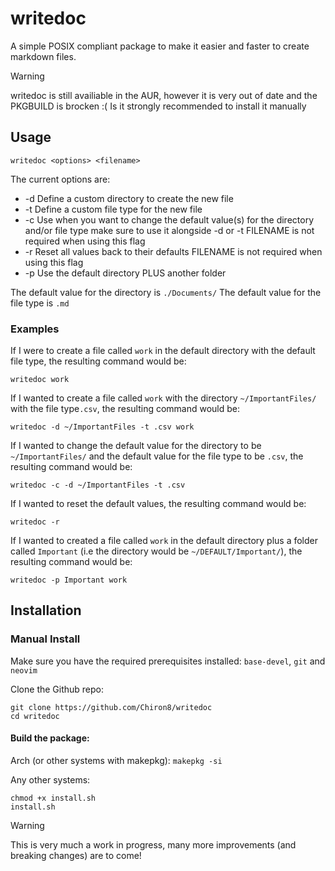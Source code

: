 # writedoc
A simple POSIX compliant package to make it easier and faster to create markdown files.

> [!WARNING]
> writedoc is still availiable in the AUR, however it is very out of date and the PKGBUILD is brocken :(
> Is it strongly recommended to install it manually

## Usage
`writedoc <options> <filename>`

The current options are:
- -d             Define a custom directory to create the new file
- -t             Define a custom file type for the new file
- -c             Use when you want to change the default value(s) for the directory and/or file type
                 make sure to use it alongside -d or -t
                 FILENAME is not required when using this flag
- -r             Reset all values back to their defaults 
                 FILENAME is not required when using this flag
- -p             Use the default directory PLUS another folder

The default value for the directory is `./Documents/`
The default value for the file type is `.md`

### Examples
If I were to create a file called `work` in the default directory with the default file type, the resulting command would be:

`writedoc work`

If I wanted to create a file called `work` with the directory `~/ImportantFiles/` with the file type`.csv`, the resulting command would be:

`writedoc -d ~/ImportantFiles -t .csv work`

If I wanted to change the default value for the directory to be `~/ImportantFiles/` and the default value for the file type to be `.csv`, the resulting command would be:

`writedoc -c -d ~/ImportantFiles -t .csv`

If I wanted to reset the default values, the resulting command would be:

`writedoc -r`

If I wanted to created a file called `work` in the default directory plus a folder called `Important` (i.e the directory would be `~/DEFAULT/Important/`), the resulting command would be:

`writedoc -p Important work`


## Installation

### Manual Install
Make sure you have the required prerequisites installed: `base-devel`, `git` and `neovim`

Clone the Github repo: 

```
git clone https://github.com/Chiron8/writedoc
cd writedoc
```

#### Build the package:

Arch (or other systems with makepkg):
`makepkg -si`

Any other systems:

```
chmod +x install.sh
install.sh
```

> [!WARNING]
> This is very much a work in progress, many more improvements (and breaking changes) are to come!

